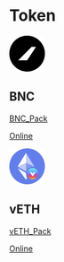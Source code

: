 # Token

![](../.gitbook/assets/image%20%284%29.png)

## BNC

[BNC\_Pack](https://raw.githubusercontent.com/bifrost-finance/design-assets/master/token_logo/bnc/BNC_Pack.zip)

[Online](https://github.com/bifrost-finance/design-assets/tree/master/token_logo/bnc)

![](../.gitbook/assets/image%20%286%29%20%281%29.png)

## vETH

[vETH\_Pack](https://raw.githubusercontent.com/bifrost-finance/design-assets/master/token_logo/veth/vETH_Pack.zip)

[Online](https://github.com/bifrost-finance/design-assets/tree/master/token_logo/veth)

